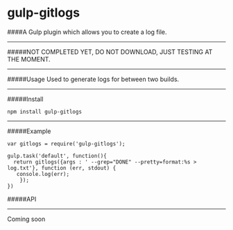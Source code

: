 # gulp-gitlogs
####A Gulp plugin which allows you to create a log file. 
___
#####NOT COMPLETED YET, DO NOT DOWNLOAD, JUST TESTING AT THE MOMENT.
___

#####Usage
Used to generate logs for between two builds.
___
#####Install

```npm install gulp-gitlogs```
___
#####Example

```
var gitlogs = require('gulp-gitlogs');

gulp.task('default', function(){
  return gitlogs({args : ' --grep="DONE" --pretty=format:%s > log.txt'}, function (err, stdout) {
   console.log(err);
	});
})
```

#####API
___

Coming soon
